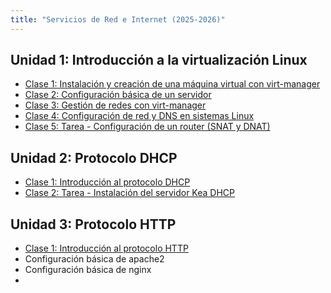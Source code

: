 ```yaml
---
title: "Servicios de Red e Internet (2025-2026)"
---
```


## Unidad 1: Introducción a la virtualización Linux

* [Clase 1: Instalación y creación de una máquina virtual con virt-manager](2526/u1/clase1.html)
* [Clase 2: Configuración básica de un servidor](2526/u1/clase2.html)
* [Clase 3: Gestión de redes con virt-manager](2526/u1/clase3.html)
* [Clase 4: Configuración de red y DNS en sistemas Linux](2526/u1/clase4.html)
* [Clase 5: Tarea - Configuración de un router (SNAT y DNAT)](2526/u1/clase5.html)

## Unidad 2: Protocolo DHCP

* [Clase 1: Introducción al protocolo DHCP](2526/u2/clase1.html)
* [Clase 2: Tarea - Instalación del servidor Kea DHCP](2526/u2/clase2.html)

## Unidad 3: Protocolo HTTP

* [Clase 1: Introducción al protocolo HTTP](2526/u3/clase1.html)
* Configuración básica de apache2
* Configuración básica de nginx
* 

<!--
* Proxy inverso
* Balanceo de carga

## Unidad 4: Servidor DNS

* Protocolo DNS. Consultas DNS.
* Instalación y configuración del servidor bind9 en nuestra red local 
* Instalación y configuración de un servidor DNS esclavo
* Delegación de subdominios con bind9

## Unidad 5: Servidor de correo electrónico

* Introducción al sistema de correo electrónico
* Servidor de correo en los servidores de clase
* Servidores satélites, alias y redirecciones
* Gestión de correos desde el servidor
* Gestión de correos desde un cliente

-->